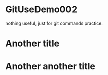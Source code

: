 # GitUseDemo002
nothing useful, just for git commands practice.

# Another title

# Another another title